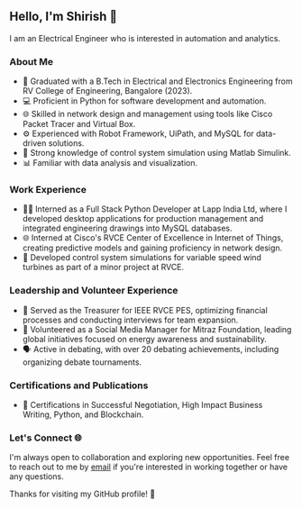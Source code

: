 ## Hello, I'm Shirish 👋

I am an Electrical Engineer who is interested in automation and analytics.

### About Me

- 🔌 Graduated with a B.Tech in Electrical and Electronics Engineering from RV College of Engineering, Bangalore (2023).
- 💻 Proficient in Python for software development and automation.
- 🌐 Skilled in network design and management using tools like Cisco Packet Tracer and Virtual Box.
- ⚙️ Experienced with Robot Framework, UiPath, and MySQL for data-driven solutions.
- 🤖 Strong knowledge of control system simulation using Matlab Simulink.
- 📊 Familiar with data analysis and visualization.

### Work Experience

- 👨‍💼 Interned as a Full Stack Python Developer at Lapp India Ltd, where I developed desktop applications for production management and integrated engineering drawings into MySQL databases.
- 🌐 Interned at Cisco's RVCE Center of Excellence in Internet of Things, creating predictive models and gaining proficiency in network design.
- 🔄 Developed control system simulations for variable speed wind turbines as part of a minor project at RVCE.

### Leadership and Volunteer Experience

- 💼 Served as the Treasurer for IEEE RVCE PES, optimizing financial processes and conducting interviews for team expansion.
- 📱 Volunteered as a Social Media Manager for Mitraz Foundation, leading global initiatives focused on energy awareness and sustainability.
- 🗣️ Active in debating, with over 20 debating achievements, including organizing debate tournaments.

### Certifications and Publications

- 📜 Certifications in Successful Negotiation, High Impact Business Writing, Python, and Blockchain.

### Let's Connect 🌐

I'm always open to collaboration and exploring new opportunities. Feel free to reach out to me by [email](shirishkumar226@gmail.com) if you're interested in working together or have any questions.

Thanks for visiting my GitHub profile! 🚀
